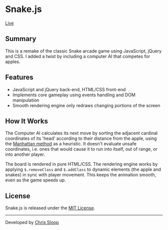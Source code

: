 # Snake.js

[Live](http://chrissloop.com/snake)

## Summary

This is a remake of the classic Snake arcade game using JavaScript, jQuery and
CSS. I added a twist by including a computer AI that competes for apples.

## Features

- JavaScript and jQuery back-end, HTML/CSS front-end
- Implements core gameplay using events handling and DOM manipulation
- Smooth rendering engine only redraws changing portions of the screen

## How It Works

The Computer AI calculates its next move by sorting the adjacent cardinal
coordinates of its 'head' according to their distance from the apple, using the
[Manhattan method](https://en.wikipedia.org/wiki/Taxicab_geometry) as a
heuristic. It doesn't evaluate unsafe coordinates, i.e. ones that would cause it
to run into itself, out of range, or into another player.

The board is rendered in pure HTML/CSS. The rendering engine works by applying
`$.removeClass` and `$.addClass` to dynamic elements (the apple and snakes) in
sync with player movement. This keeps the animation smooth, even as the game speeds up.

## License

Snake.js is released under the [MIT License](/LICENSE).

---
Developed by [Chris Sloop](http://chrissloop.com)
